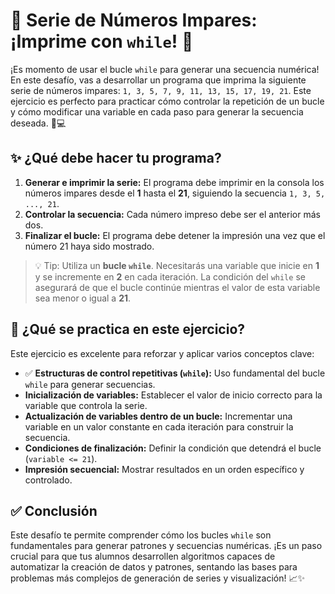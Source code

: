 # 🔢 Serie de Números Impares: ¡Imprime con `while`! 🚀

¡Es momento de usar el bucle `while` para generar una secuencia numérica! En este desafío, vas a desarrollar un programa que imprima la siguiente serie de números impares: `1, 3, 5, 7, 9, 11, 13, 15, 17, 19, 21`. Este ejercicio es perfecto para practicar cómo controlar la repetición de un bucle y cómo modificar una variable en cada paso para generar la secuencia deseada. 🧠💻

## ✨ ¿Qué debe hacer tu programa?

1.  **Generar e imprimir la serie:** El programa debe imprimir en la consola los números impares desde el **1** hasta el **21**, siguiendo la secuencia `1, 3, 5, ..., 21`.
2.  **Controlar la secuencia:** Cada número impreso debe ser el anterior más dos.
3.  **Finalizar el bucle:** El programa debe detener la impresión una vez que el número 21 haya sido mostrado.

> 💡 Tip: Utiliza un **bucle `while`**. Necesitarás una variable que inicie en **1** y se incremente en **2** en cada iteración. La condición del `while` se asegurará de que el bucle continúe mientras el valor de esta variable sea menor o igual a **21**.

## 🧠 ¿Qué se practica en este ejercicio?

Este ejercicio es excelente para reforzar y aplicar varios conceptos clave:

-   ✅ **Estructuras de control repetitivas (`while`):** Uso fundamental del bucle `while` para generar secuencias.
-   **Inicialización de variables:** Establecer el valor de inicio correcto para la variable que controla la serie.
-   **Actualización de variables dentro de un bucle:** Incrementar una variable en un valor constante en cada iteración para construir la secuencia.
-   **Condiciones de finalización:** Definir la condición que detendrá el bucle (`variable <= 21`).
-   **Impresión secuencial:** Mostrar resultados en un orden específico y controlado.

## ✅ Conclusión

Este desafío te permite comprender cómo los bucles `while` son fundamentales para generar patrones y secuencias numéricas. ¡Es un paso crucial para que tus alumnos desarrollen algoritmos capaces de automatizar la creación de datos y patrones, sentando las bases para problemas más complejos de generación de series y visualización! 📈✨
